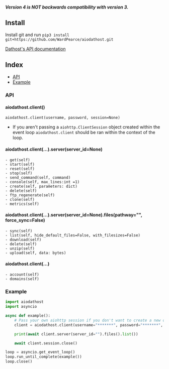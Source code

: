 ##### Version 4 is NOT backwards compatibility with version 3.

## Install
Install git and run `pip3 install git+https://github.com/WardPearce/aiodathost.git`

[Dathost's API documentation](https://dathost.net/api)

## Index
- [API](#API)
- [Example](#example)

### API
#### aiodathost.client()
``aiodathost.client(username, password, session=None)``

- If you aren't passing a ``aiohttp.ClientSession`` object created within the event loop ``aiodathost.client`` should be ran within the context of the loop.

#### aiodathost.client(...).server(server_id=None)
    - get(self)
    - start(self)
    - reset(self)
    - stop(self)
    - send_command(self, command)
    - console(self, max_lines:int =1)
    - create(self, parameters: dict)
    - delete(self)
    - ftp_regenerate(self)
    - clone(self)
    - metrics(self)
#### aiodathost.client(...).server(server_id=None).files(pathway="", force_sync=False)
    - sync(self)
    - list(self, hide_default_files=False, with_filesizes=False)
    - download(self)
    - delete(self)
    - unzip(self)
    - upload(self, data: bytes)
#### aiodathost.client(...)
    - account(self)
    - domains(self)

### Example
```python
import aiodathost
import asyncio

async def example():
    # Pass your own aiohttp session if you don't want to create a new one.
    client = aiodathost.client(username="*******", password="*******", session=None)

    print(await client.server(server_id="").files().list())

    await client.session.close()

loop = asyncio.get_event_loop()
loop.run_until_complete(example())
loop.close()
```
